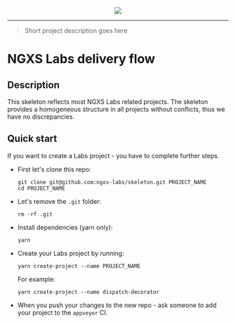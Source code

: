 <p align="center">
  <img src="https://raw.githubusercontent.com/ngxs-labs/emitter/master/docs/assets/logo.png">
</p>

---

> Short project description goes here

# NGXS Labs delivery flow

## Description

This skeleton reflects most NGXS Labs related projects. The skeleton provides a homogeneous structure in all projects without conflicts, thus we have no discrepancies.

## Quick start

If you want to create a Labs project - you have to complete further steps.

* First let's clone this repo:
  ```console
  git clone git@github.com:ngxs-labs/skeleton.git PROJECT_NAME
  cd PROJECT_NAME
  ```

* Let's remove the `.git` folder:
  ```console
  rm -rf .git
  ```

* Install dependencies (yarn only):
  ```console
  yarn
  ```

* Create your Labs project by running:
  ```console
  yarn create-project --name PROJECT_NAME
  ```

  For example:
  ```console
  yarn create-project --name dispatch-decorator
  ```

* When you push your changes to the new repo - ask someone to add your project to the `appveyor` CI.
